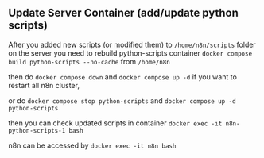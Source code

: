 ## Update Server Container (add/update python scripts)

After you added new scripts (or modified them) to `/home/n8n/scripts` folder on the server you need to rebuild python-scripts container `docker compose build python-scripts --no-cache` from `/home/n8n`

then do `docker compose down` and `docker compose up -d` if you want to restart all n8n cluster, 

or do `docker compose stop python-scripts` and `docker compose up -d python-scripts`

then you can check updated scripts in container `docker exec -it n8n-python-scripts-1 bash`

n8n can be accessed by `docker exec -it n8n bash`
